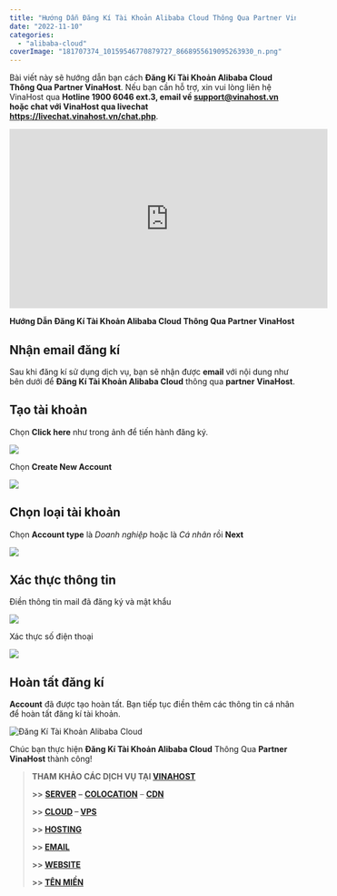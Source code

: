 ```yaml
---
title: "Hướng Dẫn Đăng Kí Tài Khoản Alibaba Cloud Thông Qua Partner VinaHost"
date: "2022-11-10"
categories: 
  - "alibaba-cloud"
coverImage: "181707374_10159546770879727_8668955619095263930_n.png"
---
```


Bài viết này sẽ hướng dẫn bạn cách **Đăng Kí Tài Khoản Alibaba Cloud Thông Qua Partner VinaHost**. Nếu bạn cần hỗ trợ, xin vui lòng liên hệ VinaHost qua **Hotline 1900 6046 ext.3, email về support@vinahost.vn hoặc chat với VinaHost qua livechat https://livechat.vinahost.vn/chat.php**.

<iframe title="YouTube video player" src="https://www.youtube.com/embed/dA-vCTCLtn0" width="560" height="315" frameborder="0" allowfullscreen="allowfullscreen"></iframe>

**Hướng Dẫn Đăng Kí Tài Khoản Alibaba Cloud Thông Qua Partner VinaHost**

## Nhận email đăng kí

Sau khi đăng kí sử dụng dịch vụ, bạn sẽ nhận được **email** với nội dung như bên dưới để **Đăng Kí Tài Khoản Alibaba Cloud** thông qua **partner** **VinaHost**.

## Tạo tài khoản

Chọn **Click here** như trong ảnh để tiến hành đăng ký.

![](images/dang-ki-tai-khoan-alibaba-cloud-1.png)

Chọn **Create New Account**

![](images/dang-ki-tai-khoan-alibaba-cloud-2.png)

## Chọn loại tài khoản

Chọn **Account type** là *Doanh nghiệp* hoặc là *Cá nhân* rồi **Next**

![](images/dang-ki-tai-khoan-alibaba-cloud-3.png)

## Xác thực thông tin

Điền thông tin mail đã đăng ký và mật khẩu

![](images/dang-ki-tai-khoan-alibaba-cloud-4.png)

Xác thực số điện thoại

![](images/dang-ki-tai-khoan-alibaba-cloud-5.png)

## Hoàn tất đăng kí

**Account** đã được tạo hoàn tất. Bạn tiếp tục điền thêm các thông tin cá nhân để hoàn tất đăng kí tài khoản.

![Đăng Kí Tài Khoản Alibaba Cloud](images/dang-ki-tai-khoan-alibaba-cloud-6.png)

Chúc bạn thực hiện **Đăng Kí Tài Khoản Alibaba Cloud** Thông Qua **Partner VinaHost** thành công!

> **THAM KHẢO CÁC DỊCH VỤ TẠI [VINAHOST](https://kb.vinahost.vn/)**
> 
> **\>>** [**SERVER**](https://vinahost.vn/thue-may-chu-rieng/) **–** [**COLOCATION**](https://vinahost.vn/colocation.html) – [**CDN**](https://vinahost.vn/dich-vu-cdn-chuyen-nghiep)
> 
> **\>> [CLOUD](https://vinahost.vn/cloud-server-gia-re/) – [VPS](https://vinahost.vn/vps-ssd-chuyen-nghiep/)**
> 
> **\>> [HOSTING](https://vinahost.vn/wordpress-hosting)**
> 
> **\>> [EMAIL](https://vinahost.vn/email-hosting)**
> 
> **\>> [WEBSITE](http://vinawebsite.vn/)**
> 
> **\>> [TÊN MIỀN](https://vinahost.vn/ten-mien-gia-re/)**
